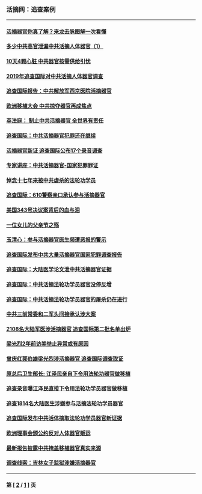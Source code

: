 ### 活摘网：追查案例
---
#### [活摘器官你真了解？来龙去脉图解一次看懂](../../pages/nf5880/n13013820.md?07270430) 
#### [多少中共高官泄漏中共活摘人体器官（1）](../../pages/nf5880/n12671234.md?07270430) 
#### [10天4颗心脏 中共器官按需供给引忧](../../pages/nf5880/n12326366.md?07270430) 
#### [2019年追查国际对中共活摘人体器官调查](../../pages/nf5880/n11917733.md?07270430) 
#### [追查国际报告：中共解放军西京医院活摘器官](../../pages/nf5880/n11838359.md?07270430) 
#### [欧洲移植大会 中共掠夺器官再成焦点](../../pages/nf5880/n11538883.md?07270430) 
#### [英法庭： 制止中共活摘器官 全世界有责任](../../pages/nf5880/n11330691.md?07270430) 
#### [追查国际：中共活摘器官犯罪还在继续](../../pages/nf5880/n11218301.md?07270430) 
#### [活摘器官新证 追查国际公布17个录音调查](../../pages/nf5880/n10897744.md?07270430) 
#### [专家讲座：中共活摘器官-国家犯罪罪证](../../pages/nf5880/n8828153.md?07270430) 
#### [悼念十七年来被中共虐杀的法轮功学员](../../pages/nf5880/n8124823.md?07270430) 
#### [追查国际：610警察亲口承认参与活摘器官](../../pages/nf5880/n8109067.md?07270430) 
#### [美国343号决议案背后的血与泪](../../pages/nf5880/n8020684.md?07270430) 
#### [一位女儿的父亲节之殇](../../pages/nf5880/n8014122.md?07270430) 
#### [玉清心：参与活摘器官医生频遭恶报的警示](../../pages/nf5880/n4637546.md?07270430) 
#### [追查国际发布中共大量活摘器官国家犯罪调查报告](../../pages/nf5880/n4613428.md?07270430) 
#### [追查国际：大陆医学论文泄中共活摘器官证据](../../pages/nf5880/n4608794.md?07270430) 
#### [追查国际：中共活摘法轮功学员器官没停反增](../../pages/nf5880/n4584075.md?07270430) 
#### [追查国际：中共活摘法轮功学员器官的屠杀仍在进行](../../pages/nf5880/n4299154.md?07270430) 
#### [中共三前常委和二军头间接承认涉大案](../../pages/nf5880/n4286244.md?07270430) 
#### [2108名大陆军医涉活摘器官 追查国际第二批名单出炉](../../pages/nf5880/n4284769.md?07270430) 
#### [梁光烈2年前访美举止异常或有原因](../../pages/nf5880/n4279686.md?07270430) 
#### [曾庆红郭伯雄梁光烈涉活摘器官 追查国际调查取证](../../pages/nf5880/n4278462.md?07270430) 
#### [原总后卫生部长: 江泽民亲自下令用法轮功器官做移植](../../pages/nf5880/n4263864.md?07270430) 
#### [追查录音曝江泽民直接下令用法轮功学员器官做移植](../../pages/nf5880/n4261268.md?07270430) 
#### [追查1814名大陆医生涉嫌参与活摘法轮功学员器官](../../pages/nf5880/n4259055.md?07270430) 
#### [追查国际发布中共活体摘取法轮功学员器官新证据](../../pages/nf5880/n4258255.md?07270430) 
#### [欧洲理事会颁公约反对人体器官贩运](../../pages/nf5880/n4206955.md?07270430) 
#### [最新报告披露中共掩盖移植器官真实来源](../../pages/nf5880/n4140084.md?07270430) 
#### [调查线索：吉林女子监狱涉嫌活摘器官](../../pages/nf5880/n4044366.md?07270430) 

---
#### 第 [ [2](./2.md?07270430) / [1](./1.md?07270430) ] 页

